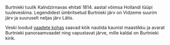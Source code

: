 Burtnieki tuulik Kalndzirnavas ehitati 1814. aastal võimsa Hollandi tüüpi tuuleveskina. Legendidest ümbritsetud Burtnieki järv on Vidzeme suurim järv ja suuruselt neljas järv Lätis.

Veski loodud <a href="{{ site.baseurl_root }}/assets/pdf/kalndzirnavas.pdf" target="_blank">vaadete kohas</a> saavad kõik nautida kaunist maastikku ja avarat Burtnieki panoraamvaadet ning vapustavat järve, mille kaldal on Burtnieki kirik.
